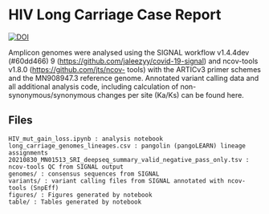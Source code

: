 # HIV Long Carriage Case Report


[![DOI](https://zenodo.org/badge/464699387.svg)](https://zenodo.org/badge/latestdoi/464699387)


Amplicon genomes were analysed using the SIGNAL workflow v1.4.4dev (#60dd466) 9
(https://github.com/jaleezyy/covid-19-signal) and ncov-tools v1.8.0 (https://github.com/jts/ncov-
tools) with the ARTICv3 primer schemes and the MN908947.3 reference genome. Annotated
variant calling data and all additional analysis code, including calculation of non-
synonymous/synonymous changes per site (Ka/Ks) can be found here.

## Files

    HIV_mut_gain_loss.ipynb : analysis notebook
    long_carriage_genomes_lineages.csv : pangolin (pangoLEARN) lineage assignments
    20210830_MN01513_SRI_deepseq_summary_valid_negative_pass_only.tsv : ncov-tools QC from SIGNAL output
    genomes/ : consensus sequences from SIGNAL
    variants/ : variant calling files from SIGNAL annotated with ncov-tools (SnpEff)
    figures/ : Figures generated by notebook
    table/ : Tables generated by notebook
